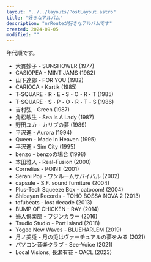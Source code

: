```yaml
---
layout: "../../layouts/PostLayout.astro"
title: "好きなアルバム"
description: "nrRouteが好きなアルバムです"
created: 2024-09-05
modified: ""
---
```


年代順です。
- 大貫妙子 - SUNSHOWER (1977)
- CASIOPEA - MINT JAMS (1982)
- 山下達郎 - FOR YOU (1982)
- CARIOCA - Kartik (1985)
- T-SQUARE - R・E・S・O・R・T (1985)
- T-SQUARE - S・P・O・R・T・S (1986)
- 吉村弘 - Green (1987)
- 角松敏生 - Sea Is A Lady (1987)
- 野田ユカ - カリブの夢 (1989)
- 平沢進 - Aurora (1994)
- Queen - Made In Heaven (1995)
- 平沢進 - Sim City (1995)
- benzo - benzoの場合 (1998)
- 本田雅人 - Real-Fusion (2000)
- Cornelius - POINT (2001)
- Serani Poji - ワンルームサバイバル (2002)
- capsule - S.F. sound furniture (2004)
- Plus-Tech Squeeze Box - catooom! (2004)
- Shibayan Records - TOHO BOSSA NOVA 2 (2013)
- tofubeats - lost decade (2013)
- BUMP OF CHICKEN - RAY (2014)
- 婦人倶楽部 - フジンカラー (2016)
- Tsudio Studio - Port Island (2018)
- Yogee New Waves - BLUEHARLEM (2019)
- 月ノ美兎 - 月の兎はヴァーチュアルの夢をみる (2021)
- パソコン音楽クラブ - See-Voice (2021)
- Local Visions, 長瀬有花 - OACL (2023)

